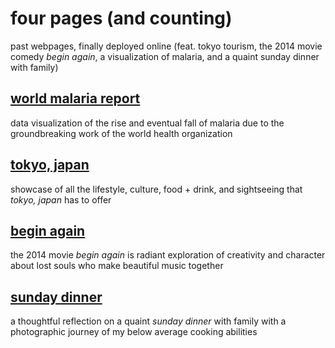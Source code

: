 # four pages (and counting)  

past webpages, finally deployed online (feat. tokyo tourism, the 2014 movie comedy _begin again_, a visualization of malaria, and a quaint sunday dinner with family) 

## [world malaria report](https://kellyluo25.github.io/pastpages/worldmalaria/)  
data visualization of the rise and eventual fall of malaria due to the groundbreaking work of the world health organization

## [tokyo, japan](https://kellyluo25.github.io/pastpages/tokyo/)  
showcase of all the lifestyle, culture, food + drink, and sightseeing that _tokyo, japan_ has to offer 

## [begin again](https://kellyluo25.github.io/pastpages/beginagain/)  
the 2014 movie _begin again_ is radiant exploration of creativity and character about lost souls who make beautiful music together

## [sunday dinner](https://kellyluo25.github.io/pastpages/sundaydinner/)  
a thoughtful reflection on a quaint _sunday dinner_ with family with a photographic journey of my below average cooking abilities
